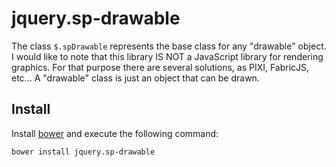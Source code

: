 # jquery.sp-drawable

The class `$.spDrawable` represents the base class for any "drawable" object. I would like to note that this library IS NOT a JavaScript library for rendering graphics. For that purpose there are several solutions, as PIXI, FabricJS, etc... A "drawable" class is just an object that can be drawn.

## Install

Install [bower](http://bower.io/) and execute the following command:
```bash
bower install jquery.sp-drawable
```
